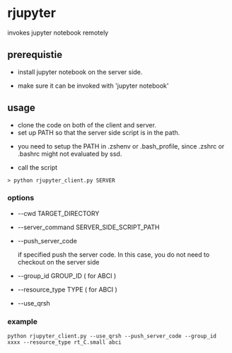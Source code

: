 # rjupyter
invokes jupyter notebook remotely

## prerequistie
- install jupyter notebook on the server side.
 + make sure it can be invoked with 'jupyter notebook' 

## usage
- clone the code on both of the client and server.
- set up PATH so that the server side script is in the path.
 + you need to setup the PATH in .zshenv or .bash_profile, since .zshrc or .bashrc might not evaluated by ssd.
- call the script
```
> python rjupyter_client.py SERVER
```

### options
- --cwd TARGET_DIRECTORY
- --server_command SERVER_SIDE_SCRIPT_PATH
- --push_server_code

    if specified push the server code.
    In this case, you do not need to checkout on the server side

- --group_id GROUP_ID  ( for ABCI )
- --resource_type TYPE ( for ABCI )
- --use_qrsh            


### example

```
python rjupyter_client.py --use_qrsh --push_server_code --group_id xxxx --resource_type rt_C.small abci
```
